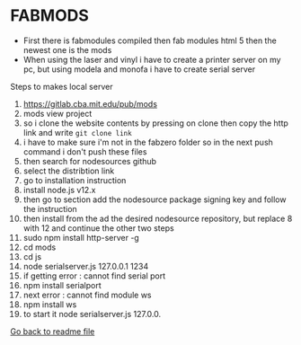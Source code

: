 # FABMODS

- First there is fabmodules compiled then fab modules html 5 then the newest one is the mods
- When using the laser and vinyl i have to create a printer server on my pc, but using modela and monofa i have to create serial server

Steps to makes local server

1. https://gitlab.cba.mit.edu/pub/mods
2. mods view project
3. so i clone the website contents by pressing on clone then copy the http link and write `git clone link`
4. i have to make sure i'm not in the fabzero folder so in the next push command i don't push these files
5. then search for nodesources github
6. select the distribtion link
7. go to installation instruction
8. install node.js v12.x
9. then go to section add the nodesource package signing key and follow the instruction
10. then install from the ad the desired nodesource repository, but replace 8 with 12 and continue the other two steps
11. sudo npm install http-server -g
12. cd mods
13. cd js
14. node serialserver.js 127.0.0.1 1234
15. if getting error : cannot find serial port
16. npm install serialport
17. next error : cannot find module ws
18. npm install ws
19. to start it node serialserver.js 127.0.0.


[Go back to readme file](/readme.md)